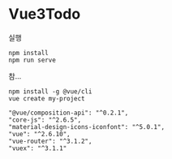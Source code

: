 # Vue3Todo
실행
```
npm install
npm run serve
```
참...
```
npm install -g @vue/cli
vue create my-project
```


    "@vue/composition-api": "^0.2.1",
    "core-js": "^2.6.5",
    "material-design-icons-iconfont": "^5.0.1",
    "vue": "^2.6.10",
    "vue-router": "^3.1.2", 
    "vuex": "^3.1.1"
